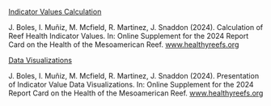 [Indicator Values Calculation
](https://docs.google.com/document/d/14GapQRfsUaCF2kV6RtnJ_H1pB5CvKAUF/edit?usp=sharing&ouid=104670669775847416587&rtpof=true&sd=true
)

J. Boles, I. Muñiz, M. Mcfield, R. Martinez, J. Snaddon (2024). Calculation of Reef Health Indicator Values. In: Online Supplement for the 2024 Report Card on the Health of the Mesoamerican Reef. www.healthyreefs.org

[Data Visualizations
](https://docs.google.com/document/d/1W2qvMlxiLY4h5RAM99jRCk8OM-pSV4V9/edit?usp=sharing&ouid=104670669775847416587&rtpof=true&sd=true
)

J. Boles, I. Muñiz, M. Mcfield, R. Martinez, J. Snaddon (2024). Presentation of Indicator Value Data Visualizations. In: Online Supplement for the 2024 Report Card on the Health of the Mesoamerican Reef. www.healthyreefs.org
